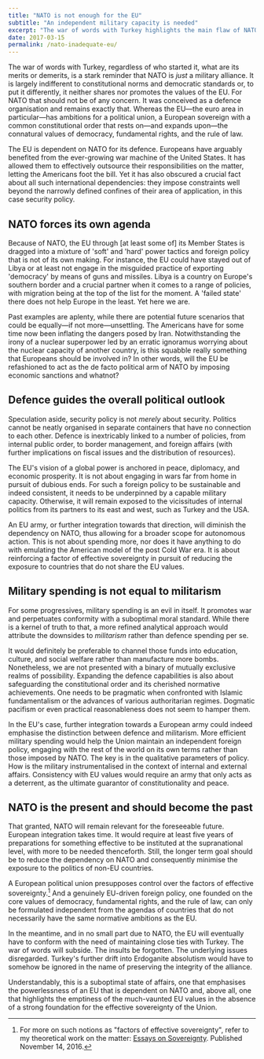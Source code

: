 ```yaml
---
title: "NATO is not enough for the EU"
subtitle: "An independent military capacity is needed"
excerpt: "The war of words with Turkey highlights the main flaw of NATO: its indifference to democratic standards. EU needs something better."
date: 2017-03-15
permalink: /nato-inadequate-eu/
---
```

The war of words with Turkey, regardless of who started it, what are its merits or demerits, is a stark reminder that NATO is *just* a military alliance. It is largely indifferent to constitutional norms and democratic standards or, to put it differently, it neither shares nor promotes the values of the EU. For NATO that should not be of any concern. It was conceived as a defence organisation and remains exactly that. Whereas the EU—the euro area in particular—has ambitions for a political union, a European sovereign with a common constitutional order that rests on—and expands upon—the connatural values of democracy, fundamental rights, and the rule of law.

The EU is dependent on NATO for its defence. Europeans have arguably benefited from the ever-growing war machine of the United States. It has allowed them to effectively outsource their responsibilities on the matter, letting the Americans foot the bill. Yet it has also obscured a crucial fact about all such international dependencies: they impose constraints well beyond the narrowly defined confines of their area of application, in this case security policy.

## NATO forces its own agenda

Because of NATO, the EU through [at least some of] its Member States is dragged into a mixture of 'soft' and 'hard' power tactics and foreign policy that is not of its own making. For instance, the EU could have stayed out of Libya or at least not engage in the misguided practice of exporting 'democracy' by means of guns and missiles. Libya is a country on Europe's southern border and a crucial partner when it comes to a range of policies, with migration being at the top of the list for the moment. A 'failed state' there does not help Europe in the least. Yet here we are.

Past examples are aplenty, while there are potential future scenarios that could be equally—if not more—unsettling. The Americans have for some time now been inflating the dangers posed by Iran. Notwithstanding the irony of a nuclear superpower led by an erratic ignoramus worrying about the nuclear capacity of another country, is this squabble really something that Europeans should be involved in? In other words, will the EU be refashioned to act as the de facto political arm of NATO by imposing economic sanctions and whatnot?

## Defence guides the overall political outlook

Speculation aside, security policy is not *merely* about security. Politics cannot be neatly organised in separate containers that have no connection to each other. Defence is inextricably linked to a number of policies, from internal public order, to border management, and foreign affairs (with further implications on fiscal issues and the distribution of resources).

The EU's vision of a global power is anchored in peace, diplomacy, and economic prosperity. It is not about engaging in wars far from home in pursuit of dubious ends. For such a foreign policy to be sustainable and indeed consistent, it needs to be underpinned by a capable military capacity. Otherwise, it will remain exposed to the vicissitudes of internal politics from its partners to its east and west, such as Turkey and the USA.

An EU army, or further integration towards that direction, will diminish the dependency on NATO, thus allowing for a broader scope for autonomous action. This is not about spending more, nor does it have anything to do with emulating the American model of the post Cold War era. It is about reinforcing a factor of effective sovereignty in pursuit of reducing the exposure to countries that do not share the EU values.

## Military spending is not equal to militarism

For some progressives, military spending is an evil in itself. It promotes war and perpetuates conformity with a suboptimal moral standard. While there is a kernel of truth to that, a more refined analytical approach would attribute the downsides to *militarism* rather than defence spending per se.

It would definitely be preferable to channel those funds into education, culture, and social welfare rather than manufacture more bombs. Nonetheless, we are not presented with a binary of mutually exclusive realms of possibility. Expanding the defence capabilities is also about safeguarding the constitutional order and its cherished normative achievements. One needs to be pragmatic when confronted with Islamic fundamentalism or the advances of various authoritarian regimes. Dogmatic pacifism or even practical reasonableness does not seem to hamper them.

In the EU's case, further integration towards a European army could indeed emphasise the distinction between defence and militarism. More efficient military spending would help the Union maintain an independent foreign policy, engaging with the rest of the world on its own terms rather than those imposed by NATO. The key is in the qualitative parameters of policy. How is the military instrumentalised in the context of internal and external affairs. Consistency with EU values would require an army that only acts as a deterrent, as the ultimate guarantor of constitutionality and peace.

## NATO is the present and should become the past

That granted, NATO will remain relevant for the foreseeable future. European integration takes time. It would require at least five years of preparations for something effective to be instituted at the supranational level, with more to be needed thenceforth. Still, the longer term goal should be to reduce the dependency on NATO and consequently minimise the exposure to the politics of non-EU countries.

A European political union presupposes control over the factors of effective sovereignty.[^SovReference] And a genuinely EU-driven foreign policy, one founded on the core values of democracy, fundamental rights, and the rule of law, can only be formulated independent from the agendas of countries that do not necessarily have the same normative ambitions as the EU.

In the meantime, and in no small part due to NATO, the EU will eventually have to conform with the need of maintaining close ties with Turkey. The war of words will subside. The insults be forgotten. The underlying issues disregarded. Turkey's further drift into Erdoganite absolutism would have to somehow be ignored in the name of preserving the integrity of the alliance.

Understandably, this is a suboptimal state of affairs, one that emphasises the powerlessness of an EU that is dependent on NATO and, above all, one that highlights the emptiness of the much-vaunted EU values in the absence of a strong foundation for the effective sovereignty of the Union.

[^SovReference]: For more on such notions as "factors of effective sovereignty", refer to my theoretical work on the matter: [Essays on Sovereignty](/sov/). Published November 14, 2016.
